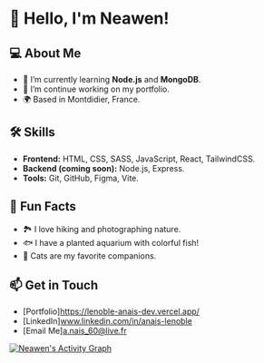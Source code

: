 # 👋 Hello, I'm Neawen! 

## 💻 About Me
- 🌱 I’m currently learning **Node.js** and **MongoDB**.
- 🔭 I’m continue working on my portfolio.
- 🌍 Based in Montdidier, France.

## 🛠️ Skills
- **Frontend:** HTML, CSS, SASS, JavaScript, React, TailwindCSS.
- **Backend (coming soon):** Node.js, Express.
- **Tools:** Git, GitHub, Figma, Vite.

## 🌟 Fun Facts
- 🏞️ I love hiking and photographing nature.
- 🐟 I have a planted aquarium with colorful fish!
- 🐾 Cats are my favorite companions.

## 📫 Get in Touch
- [Portfolio]https://lenoble-anais-dev.vercel.app/
- [LinkedIn]www.linkedin.com/in/anais-lenoble
- [Email Me]a.nais_60@live.fr



[![Neawen's Activity Graph](https://github-readme-activity-graph.vercel.app/graph?username=Neawen&theme=react-dark)](https://github.com/ashutosh00710/github-readme-activity-graph)
